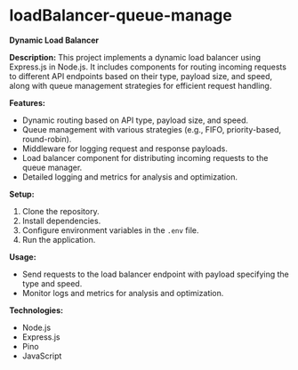 # loadBalancer-queue-manage

**Dynamic Load Balancer**

**Description:**
This project implements a dynamic load balancer using Express.js in Node.js. It includes components for routing incoming requests to different API endpoints based on their type, payload size, and speed, along with queue management strategies for efficient request handling.

**Features:**

- Dynamic routing based on API type, payload size, and speed.
- Queue management with various strategies (e.g., FIFO, priority-based, round-robin).
- Middleware for logging request and response payloads.
- Load balancer component for distributing incoming requests to the queue manager.
- Detailed logging and metrics for analysis and optimization.

**Setup:**

1. Clone the repository.
2. Install dependencies.
3. Configure environment variables in the `.env` file.
4. Run the application.

**Usage:**

- Send requests to the load balancer endpoint with payload specifying the type and speed.
- Monitor logs and metrics for analysis and optimization.

**Technologies:**

- Node.js
- Express.js
- Pino
- JavaScript

